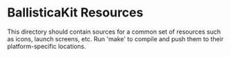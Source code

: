 # BallisticaKit Resources

This directory should contain sources for a common set of resources such as icons, launch screens, etc.
Run 'make' to compile and push them to their platform-specific locations.
